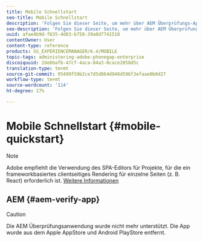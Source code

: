 ```yaml
---
title: Mobile Schnellstart
seo-title: Mobile Schnellstart
description: 'Folgen Sie dieser Seite, um mehr über AEM Überprüfungs-App zu erfahren. Die AEM Verification-App ist eine schnelle und einfache Möglichkeit, Ihre AEM mobilen Anwendungen auf jedem iOS- oder Android-Mobilgerät auszuführen. '
seo-description: 'Folgen Sie dieser Seite, um mehr über AEM Überprüfungs-App zu erfahren. Die AEM Verification-App ist eine schnelle und einfache Möglichkeit, Ihre AEM mobilen Anwendungen auf jedem iOS- oder Android-Mobilgerät auszuführen. '
uuid: afae4b9d-f835-4d83-b758-39a0d7741510
contentOwner: User
content-type: reference
products: SG_EXPERIENCEMANAGER/6.4/MOBILE
topic-tags: administering-adobe-phonegap-enterprise
discoiquuid: 2de6bafb-47cf-4aca-84a3-0cace2858d5c
translation-type: tm+mt
source-git-commit: 95499f59b2ce7d5d864d948d596f3efaae0b0d27
workflow-type: tm+mt
source-wordcount: '114'
ht-degree: 17%

---
```



# Mobile Schnellstart {#mobile-quickstart}

>[!NOTE]
>
>Adobe empfiehlt die Verwendung des SPA-Editors für Projekte, für die ein frameworkbasiertes clientseitiges Rendering für einzelne Seiten (z. B. React) erforderlich ist. [Weitere Informationen](/help/sites-developing/spa-overview.md)

## AEM {#aem-verify-app}

>[!CAUTION]
>
>Die AEM Überprüfungsanwendung wurde nicht mehr unterstützt. Die App wurde aus dem Apple AppStore und Android PlayStore entfernt.
